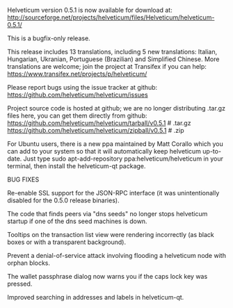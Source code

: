 Helveticum version 0.5.1 is now available for download at:
http://sourceforge.net/projects/helveticum/files/Helveticum/helveticum-0.5.1/

This is a bugfix-only release.

This release includes 13 translations, including 5 new translations:
Italian, Hungarian, Ukranian, Portuguese (Brazilian) and Simplified Chinese.
More translations are welcome; join the project at Transifex if you can help:
https://www.transifex.net/projects/p/helveticum/

Please report bugs using the issue tracker at github:
https://github.com/helveticum/helveticum/issues

Project source code is hosted at github; we are no longer
distributing .tar.gz files here, you can get them
directly from github:
https://github.com/helveticum/helveticum/tarball/v0.5.1  # .tar.gz
https://github.com/helveticum/helveticum/zipball/v0.5.1  # .zip

For Ubuntu users, there is a new ppa maintained by Matt Corallo which
you can add to your system so that it will automatically keep
helveticum up-to-date.  Just type
sudo apt-add-repository ppa:helveticum/helveticum
in your terminal, then install the helveticum-qt package.


BUG FIXES

Re-enable SSL support for the JSON-RPC interface (it was unintentionally
disabled for the 0.5.0 release binaries).

The code that finds peers via "dns seeds" no longer stops helveticum startup
if one of the dns seed machines is down.

Tooltips on the transaction list view were rendering incorrectly (as black boxes
or with a transparent background).

Prevent a denial-of-service attack involving flooding a helveticum node with
orphan blocks.

The wallet passphrase dialog now warns you if the caps lock key was pressed.

Improved searching in addresses and labels in helveticum-qt.
